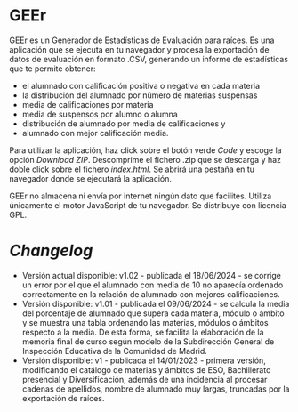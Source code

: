 # GEEr
GEEr es un Generador de Estadísticas de Evaluación para raíces. Es una aplicación que se ejecuta en tu navegador y procesa la exportación de datos de evaluación en formato .CSV, generando un informe de estadísticas que te permite obtener:
- el alumnado con calificación positiva o negativa en cada materia
- la distribución del alumnado por número de materias suspensas
- media de calificaciones por materia
- media de suspensos por alumno o alumna
- distribución de alumnado por media de calificaciones y
- alumnado con mejor calificación media.

Para utilizar la aplicación, haz click sobre el botón verde *Code* y escoge la opción *Download ZIP*. Descomprime el fichero .zip que se descarga y haz doble click sobre el fichero *index.html*. Se abrirá una pestaña en tu navegador donde se ejecutará la aplicación.

GEEr no almacena ni envía por internet ningún dato que facilites. Utiliza únicamente el motor JavaScript de tu navegador. Se distribuye con licencia GPL.

# *Changelog*
- Versión actual disponible: v1.02 - publicada el 18/06/2024 - se corrige un error por el que el alumnado con media de 10 no aparecía ordenado correctamente en la relación de alumnado con mejores calificaciones.
- Versión disponible: v1.01 - publicada el 09/06/2024 - se calcula la media del porcentaje de alumnado que supera cada materia, módulo o ámbito y se muestra una tabla ordenando las materias, módulos o ámbitos respecto a la media. De esta forma, se facilita la elaboración de la memoria final de curso según modelo de la Subdirección General de Inspección Educativa de la Comunidad de Madrid.
- Versión disponible: v1 - publicada el 14/01/2023 - primera versión, modificando el catálogo de materias y ámbitos de ESO, Bachillerato presencial y Diversificación, además de una incidencia al procesar cadenas de apellidos, nombre de alumnado muy largas, truncadas por la exportación de raíces.
